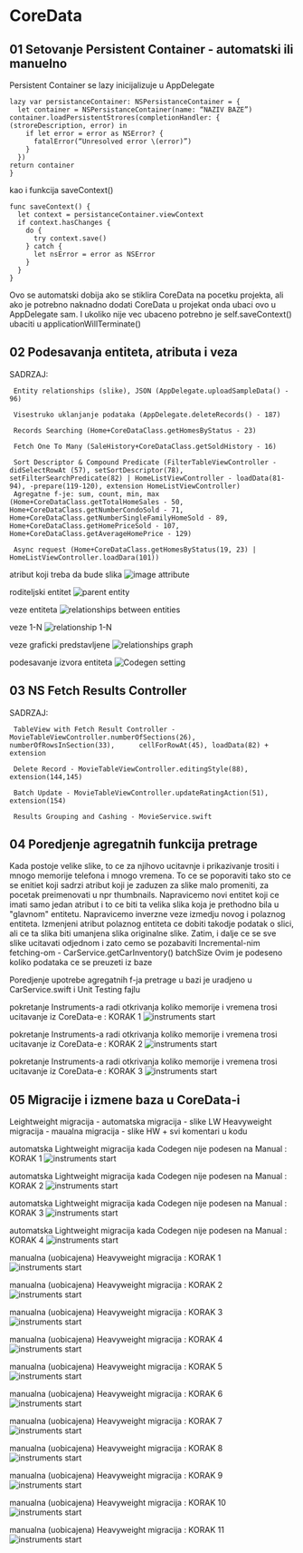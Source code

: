 # CoreData

## 01 Setovanje  Persistent Container -  automatski ili manuelno

Persistent Container se lazy inicijalizuje u AppDelegate
```
lazy var persistanceContainer: NSPersistanceContainer = {
  let container = NSPersistanceContainer(name: “NAZIV BAZE”) container.loadPersistentStrores(completionHandler: { (stroreDescription, error) in
    if let error = error as NSError? { 
      fatalError(“Unresolved error \(error)”)
    } 
  })
return container 
}
```
kao i funkcija saveContext()
```
func saveContext() {
  let context = persistanceContainer.viewContext 
  if context.hasChanges {
    do {
      try context.save()
    } catch {
      let nsError = error as NSError
    } 
  }
}
```
Ovo se automatski dobija ako se stiklira CoreData na pocetku projekta, 
ali ako je potrebno naknadno dodati CoreData u projekat onda ubaci ovo u AppDelegate sam. 
I ukoliko nije vec ubaceno potrebno je self.saveContext() ubaciti u applicationWillTerminate()

## 02 Podesavanja entiteta, atributa i veza

SADRZAJ:
     
     Entity relationships (slike), JSON (AppDelegate.uploadSampleData() - 96)
    
     Visestruko uklanjanje podataka (AppDelegate.deleteRecords() - 187)
     
     Records Searching (Home+CoreDataClass.getHomesByStatus - 23)
     
     Fetch One To Many (SaleHistory+CoreDataClass.getSoldHistory - 16)
     
     Sort Descriptor & Compound Predicate (FilterTableViewController - didSelectRowAt (57), setSortDescriptor(78),    setFilterSearchPredicate(82) | HomeListViewController - loadData(81-94), -prepare(119-120), extension HomeListViewController)
     Agregatne f-je: sum, count, min, max (Home+CoreDataClass.getTotalHomeSales - 50, Home+CoreDataClass.getNumberCondoSold - 71, Home+CoreDataClass.getNumberSingleFamilyHomeSold - 89, Home+CoreDataClass.getHomePriceSold - 107, Home+CoreDataClass.getAverageHomePrice - 129)
     
     Async request (Home+CoreDataClass.getHomesByStatus(19, 23) | HomeListViewController.loadDara(101))

atribut koji treba da bude slika
![image attribute](https://github.com/Vukovi/Core-Data-Projects/blob/master/02%20Veze%2C%20parsiranje%2C%20async%20request%2C%20agregatne%20fje%2C%20sort%20descriptor%20i%20nspredicate%20-%20Home%20Report/atribut%20slike.png)

roditeljski entitet
![parent entity](https://github.com/Vukovi/Core-Data-Projects/blob/master/02%20Veze%2C%20parsiranje%2C%20async%20request%2C%20agregatne%20fje%2C%20sort%20descriptor%20i%20nspredicate%20-%20Home%20Report/Roditeljski%20Entitet.png)

veze entiteta
![relationships between entities](https://github.com/Vukovi/Core-Data-Projects/blob/master/02%20Veze%2C%20parsiranje%2C%20async%20request%2C%20agregatne%20fje%2C%20sort%20descriptor%20i%20nspredicate%20-%20Home%20Report/veze%20entiteta.png)

veze 1-N
![relationship 1-N](https://github.com/Vukovi/Core-Data-Projects/blob/master/02%20Veze%2C%20parsiranje%2C%20async%20request%2C%20agregatne%20fje%2C%20sort%20descriptor%20i%20nspredicate%20-%20Home%20Report/Veza%201-N.png)

veze graficki predstavljene
![relationships graph](https://github.com/Vukovi/Core-Data-Projects/blob/master/02%20Veze%2C%20parsiranje%2C%20async%20request%2C%20agregatne%20fje%2C%20sort%20descriptor%20i%20nspredicate%20-%20Home%20Report/Veze%20Graficki.png)

podesavanje izvora entiteta
![Codegen setting](https://github.com/Vukovi/Core-Data-Projects/blob/master/02%20Veze%2C%20parsiranje%2C%20async%20request%2C%20agregatne%20fje%2C%20sort%20descriptor%20i%20nspredicate%20-%20Home%20Report/Automatic%20MO%20Subcall%20%26%20Class%20Generation%20.png)

## 03 NS Fetch Results Controller

SADRZAJ:
    
     TableView with Fetch Result Controller - MovieTableViewController.numberOfSections(26), numberOfRowsInSection(33),      cellForRowAt(45), loadData(82) + extension
    
     Delete Record - MovieTableViewController.editingStyle(88), extension(144,145)
     
     Batch Update - MovieTableViewController.updateRatingAction(51), extension(154)
     
     Results Grouping and Cashing - MovieService.swift
     
## 04 Poredjenje agregatnih funkcija pretrage

Kada postoje velike slike, to ce za njihovo ucitavnje i prikazivanje trositi i mnogo memorije telefona i mnogo vremena.
To ce se poporaviti tako sto ce se enitiet koji sadrzi atribut koji je zaduzen za slike malo promeniti, za pocetak preimenovati u npr thumbnails.
Napravicemo novi entitet koji ce imati samo jedan atribut i to ce biti ta velika slika koja je prethodno bila u "glavnom" entitetu.
Napravicemo inverzne veze izmedju novog i polaznog entiteta.
Izmenjeni atribut polaznog entiteta ce dobiti takodje podatak o slici, ali ce ta slika biti umanjena slika originalne slike. 
Zatim, i dalje ce se sve slike ucitavati odjednom i zato cemo se pozabaviti Incremental-nim fetching-om - CarService.getCarInventory() batchSize
Ovim je podeseno koliko podataka ce se preuzeti iz baze
     
Poredjenje upotrebe agregatnih f-ja pretrage u bazi je uradjeno u CarService.swift i Unit Testing fajlu

pokretanje Instruments-a radi otkrivanja koliko memorije i vremena trosi ucitavanje iz CoreData-e : KORAK 1
![instruments start](https://github.com/Vukovi/Core-Data-Projects/blob/master/04%20Poredjenje%20agregatnih%20fja%20-%20Car%20Inventory/Pokretanje%20Instruments.png)

pokretanje Instruments-a radi otkrivanja koliko memorije i vremena trosi ucitavanje iz CoreData-e : KORAK 2
![instruments start](https://github.com/Vukovi/Core-Data-Projects/blob/master/04%20Poredjenje%20agregatnih%20fja%20-%20Car%20Inventory/Pokretanje%20Instruments%20radi%20CoreData-e.png)

pokretanje Instruments-a radi otkrivanja koliko memorije i vremena trosi ucitavanje iz CoreData-e : KORAK 3
![instruments start](https://github.com/Vukovi/Core-Data-Projects/blob/master/04%20Poredjenje%20agregatnih%20fja%20-%20Car%20Inventory/Instruments%20analiza.png)


## 05 Migracije i izmene baza u CoreData-i

Leightweight migracija - automatska migracija - slike LW
Heavyweight migracija - maualna migracija - slike HW + svi komentari u kodu

automatska Lightweight migracija kada Codegen nije podesen na Manual : KORAK 1
![instruments start](https://github.com/Vukovi/Core-Data-Projects/blob/master/05%20Migracija%20baza%20-%20Ski%20School/Lightweight%20migration%20-%20promena%20baze%201.png)

automatska Lightweight migracija kada Codegen nije podesen na Manual : KORAK 2
![instruments start](https://github.com/Vukovi/Core-Data-Projects/blob/master/05%20Migracija%20baza%20-%20Ski%20School/Lightweight%20migration%20-%20promena%20baze%202.png)

automatska Lightweight migracija kada Codegen nije podesen na Manual : KORAK 3
![instruments start](https://github.com/Vukovi/Core-Data-Projects/blob/master/05%20Migracija%20baza%20-%20Ski%20School/Lightweight%20migration%20-%20promena%20baze%203.png)

automatska Lightweight migracija kada Codegen nije podesen na Manual : KORAK 4
![instruments start](https://github.com/Vukovi/Core-Data-Projects/blob/master/05%20Migracija%20baza%20-%20Ski%20School/Lightweight%20migration%20-%20promena%20baze%204.png)

manualna (uobicajena) Heavyweight migracija : KORAK 1
![instruments start](https://github.com/Vukovi/Core-Data-Projects/blob/master/05%20Migracija%20baza%20-%20Ski%20School/Manual%20migration%201.png)

manualna (uobicajena) Heavyweight migracija : KORAK 2
![instruments start](https://github.com/Vukovi/Core-Data-Projects/blob/master/05%20Migracija%20baza%20-%20Ski%20School/Manual%20migration%202.png)

manualna (uobicajena) Heavyweight migracija : KORAK 3
![instruments start](https://github.com/Vukovi/Core-Data-Projects/blob/master/05%20Migracija%20baza%20-%20Ski%20School/Manual%20migration%203.png)

manualna (uobicajena) Heavyweight migracija : KORAK 4
![instruments start](https://github.com/Vukovi/Core-Data-Projects/blob/master/05%20Migracija%20baza%20-%20Ski%20School/Manual%20migration%204.png)

manualna (uobicajena) Heavyweight migracija : KORAK 5
![instruments start](https://github.com/Vukovi/Core-Data-Projects/blob/master/05%20Migracija%20baza%20-%20Ski%20School/Manual%20migration%205.png)

manualna (uobicajena) Heavyweight migracija : KORAK 6
![instruments start](https://github.com/Vukovi/Core-Data-Projects/blob/master/05%20Migracija%20baza%20-%20Ski%20School/Manual%20migration%206.png)

manualna (uobicajena) Heavyweight migracija : KORAK 7
![instruments start](https://github.com/Vukovi/Core-Data-Projects/blob/master/05%20Migracija%20baza%20-%20Ski%20School/Manual%20migration%207.png)

manualna (uobicajena) Heavyweight migracija : KORAK 8
![instruments start](https://github.com/Vukovi/Core-Data-Projects/blob/master/05%20Migracija%20baza%20-%20Ski%20School/Manual%20migration%208.png)

manualna (uobicajena) Heavyweight migracija : KORAK 9
![instruments start](https://github.com/Vukovi/Core-Data-Projects/blob/master/05%20Migracija%20baza%20-%20Ski%20School/Manual%20migration%209.png)

manualna (uobicajena) Heavyweight migracija : KORAK 10
![instruments start](https://github.com/Vukovi/Core-Data-Projects/blob/master/05%20Migracija%20baza%20-%20Ski%20School/Manual%20migration%2010.png)

manualna (uobicajena) Heavyweight migracija : KORAK 11
![instruments start](https://github.com/Vukovi/Core-Data-Projects/blob/master/05%20Migracija%20baza%20-%20Ski%20School/Manual%20migration%2011.png)
